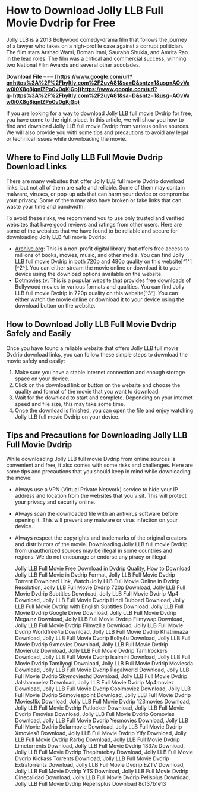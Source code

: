 
 
# How to Download Jolly LLB Full Movie Dvdrip for Free
 
Jolly LLB is a 2013 Bollywood comedy-drama film that follows the journey of a lawyer who takes on a high-profile case against a corrupt politician. The film stars Arshad Warsi, Boman Irani, Saurabh Shukla, and Amrita Rao in the lead roles. The film was a critical and commercial success, winning two National Film Awards and several other accolades.
 
**Download File === [https://www.google.com/url?q=https%3A%2F%2Fbyltly.com%2F2uyA81&sa=D&sntz=1&usg=AOvVaw0i0X8g8jqnlZPo0v0gKjGp](https://www.google.com/url?q=https%3A%2F%2Fbyltly.com%2F2uyA81&sa=D&sntz=1&usg=AOvVaw0i0X8g8jqnlZPo0v0gKjGp)**


 
If you are looking for a way to download Jolly LLB full movie Dvdrip for free, you have come to the right place. In this article, we will show you how to find and download Jolly LLB full movie Dvdrip from various online sources. We will also provide you with some tips and precautions to avoid any legal or technical issues while downloading the movie.
 
## Where to Find Jolly LLB Full Movie Dvdrip Download Links
 
There are many websites that offer Jolly LLB full movie Dvdrip download links, but not all of them are safe and reliable. Some of them may contain malware, viruses, or pop-up ads that can harm your device or compromise your privacy. Some of them may also have broken or fake links that can waste your time and bandwidth.
 
To avoid these risks, we recommend you to use only trusted and verified websites that have good reviews and ratings from other users. Here are some of the websites that we have found to be reliable and secure for downloading Jolly LLB full movie Dvdrip:
 
- [Archive.org](https://archive.org/details/jolly-llb-2.720p): This is a non-profit digital library that offers free access to millions of books, movies, music, and other media. You can find Jolly LLB full movie Dvdrip in both 720p and 480p quality on this website[^1^] [^2^]. You can either stream the movie online or download it to your device using the download options available on the website.
- [Dotmovies.tv](https://www.dotmovies.tv/jolly-llb-2013-hindi-movie/): This is a popular website that provides free downloads of Bollywood movies in various formats and qualities. You can find Jolly LLB full movie Dvdrip in 720p quality on this website[^3^]. You can either watch the movie online or download it to your device using the download button on the website.

## How to Download Jolly LLB Full Movie Dvdrip Safely and Easily
 
Once you have found a reliable website that offers Jolly LLB full movie Dvdrip download links, you can follow these simple steps to download the movie safely and easily:

1. Make sure you have a stable internet connection and enough storage space on your device.
2. Click on the download link or button on the website and choose the quality and format of the movie that you want to download.
3. Wait for the download to start and complete. Depending on your internet speed and file size, this may take some time.
4. Once the download is finished, you can open the file and enjoy watching Jolly LLB full movie Dvdrip on your device.

## Tips and Precautions for Downloading Jolly LLB Full Movie Dvdrip
 
While downloading Jolly LLB full movie Dvdrip from online sources is convenient and free, it also comes with some risks and challenges. Here are some tips and precautions that you should keep in mind while downloading the movie:

- Always use a VPN (Virtual Private Network) service to hide your IP address and location from the websites that you visit. This will protect your privacy and security online.
- Always scan the downloaded file with an antivirus software before opening it. This will prevent any malware or virus infection on your device.
- Always respect the copyrights and trademarks of the original creators and distributors of the movie. Downloading Jolly LLB full movie Dvdrip from unauthorized sources may be illegal in some countries and regions. We do not encourage or endorse any piracy or illegal

    Jolly LLB Full Movie Free Download in Dvdrip Quality,  How to Download Jolly LLB Full Movie in Dvdrip Format,  Jolly LLB Full Movie Dvdrip Torrent Download Link,  Watch Jolly LLB Full Movie Online in Dvdrip Resolution,  Jolly LLB Full Movie Dvdrip 720p Download,  Jolly LLB Full Movie Dvdrip Subtitles Download,  Jolly LLB Full Movie Dvdrip Mp4 Download,  Jolly LLB Full Movie Dvdrip Hindi Dubbed Download,  Jolly LLB Full Movie Dvdrip with English Subtitles Download,  Jolly LLB Full Movie Dvdrip Google Drive Download,  Jolly LLB Full Movie Dvdrip Mega.nz Download,  Jolly LLB Full Movie Dvdrip Filmywap Download,  Jolly LLB Full Movie Dvdrip Filmyzilla Download,  Jolly LLB Full Movie Dvdrip Worldfree4u Download,  Jolly LLB Full Movie Dvdrip Khatrimaza Download,  Jolly LLB Full Movie Dvdrip Bolly4u Download,  Jolly LLB Full Movie Dvdrip 9xmovies Download,  Jolly LLB Full Movie Dvdrip Movierulz Download,  Jolly LLB Full Movie Dvdrip Tamilrockers Download,  Jolly LLB Full Movie Dvdrip Isaimini Download,  Jolly LLB Full Movie Dvdrip Tamilyogi Download,  Jolly LLB Full Movie Dvdrip Moviesda Download,  Jolly LLB Full Movie Dvdrip Pagalworld Download,  Jolly LLB Full Movie Dvdrip Skymovieshd Download,  Jolly LLB Full Movie Dvdrip Jalshamoviez Download,  Jolly LLB Full Movie Dvdrip Mp4moviez Download,  Jolly LLB Full Movie Dvdrip Coolmoviez Download,  Jolly LLB Full Movie Dvdrip Sdmoviespoint Download,  Jolly LLB Full Movie Dvdrip Moviesflix Download,  Jolly LLB Full Movie Dvdrip 123movies Download,  Jolly LLB Full Movie Dvdrip Putlocker Download,  Jolly LLB Full Movie Dvdrip Fmovies Download,  Jolly LLB Full Movie Dvdrip Gomovies Download,  Jolly LLB Full Movie Dvdrip Yesmovies Download,  Jolly LLB Full Movie Dvdrip Solarmovie Download,  Jolly LLB Full Movie Dvdrip Xmovies8 Download,  Jolly LLB Full Movie Dvdrip Yify Download,  Jolly LLB Full Movie Dvdrip Rarbg Download,  Jolly LLB Full Movie Dvdrip Limetorrents Download,  Jolly LLB Full Movie Dvdrip 1337x Download,  Jolly LLB Full Movie Dvdrip Thepiratebay Download,  Jolly LLB Full Movie Dvdrip Kickass Torrents Download,  Jolly LLB Full Movie Dvdrip Extratorrents Download,  Jolly LLB Full Movie Dvdrip EZTV Download,  Jolly LLB Full Movie Dvdrip YTS Download,  Jolly LLB Full Movie Dvdrip Cinecalidad Download,  Jolly LLB Full Movie Dvdrip Pelisplus Download,  Jolly LLB Full Movie Dvdrip Repelisplus Download
 8cf37b1e13


